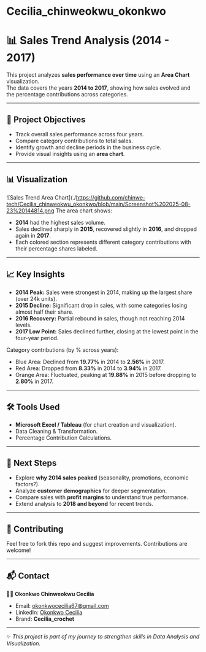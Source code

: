 # Cecilia_chinweokwu_okonkwo

# 📊 Sales Trend Analysis (2014 - 2017)

This project analyzes **sales performance over time** using an **Area Chart** visualization.  
The data covers the years **2014 to 2017**, showing how sales evolved and the percentage contributions across categories.

---

## 🚀 Project Objectives
- Track overall sales performance across four years.  
- Compare category contributions to total sales.  
- Identify growth and decline periods in the business cycle.  
- Provide visual insights using an **area chart**.  

---

## 📊 Visualization
![Sales Trend Area Chart](./https://github.com/chinwe-tech/Cecilia_chinweokwu_okonkwo/blob/main/Screenshot%202025-08-23%20144814.png
The area chart shows:  
- **2014** had the highest sales volume.  
- Sales declined sharply in **2015**, recovered slightly in **2016**, and dropped again in **2017**.  
- Each colored section represents different category contributions with their percentage shares labeled.  

---

## 📈 Key Insights
- **2014 Peak:** Sales were strongest in 2014, making up the largest share (over 24k units).  
- **2015 Decline:** Significant drop in sales, with some categories losing almost half their share.  
- **2016 Recovery:** Partial rebound in sales, though not reaching 2014 levels.  
- **2017 Low Point:** Sales declined further, closing at the lowest point in the four-year period.  

Category contributions (by % across years):  
- Blue Area: Declined from **19.77%** in 2014 to **2.56%** in 2017.  
- Red Area: Dropped from **8.33%** in 2014 to **3.94%** in 2017.  
- Orange Area: Fluctuated, peaking at **19.88%** in 2015 before dropping to **2.80%** in 2017.  

---

## 🛠 Tools Used
- **Microsoft Excel / Tableau** (for chart creation and visualization).  
- Data Cleaning & Transformation.  
- Percentage Contribution Calculations.  

---

## 📌 Next Steps
- Explore **why 2014 sales peaked** (seasonality, promotions, economic factors?).  
- Analyze **customer demographics** for deeper segmentation.  
- Compare sales with **profit margins** to understand true performance.  
- Extend analysis to **2018 and beyond** for recent trends.  

---

## 🤝 Contributing
Feel free to fork this repo and suggest improvements. Contributions are welcome!  

---

## 📬 Contact
👩‍💻 **Okonkwo Chinweokwu Cecilia**  
- Email: [okonkwocecilia67@gmail.com](mailto:okonkwocecilia67@gmail.com)  
- LinkedIn: [Okonkwo Cecilia](https://linkedin.com/in/okonkwo-cecilia)  
- Brand: **Cecilia_crochet**  

---
✨ *This project is part of my journey to strengthen skills in Data Analysis and Visualization.*
